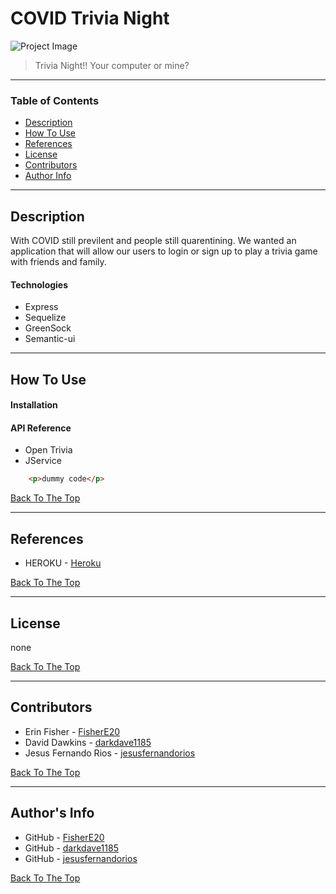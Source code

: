 # COVID Trivia Night

![Project Image](project-image-url)

>Trivia Night!! Your computer or mine?

---

### Table of Contents

* [Description](#description)
* [How To Use](#how-to-use)
* [References](#references)
* [License](#license)
* [Contributors](#contributors)
* [Author Info](#author-info)

---

## Description
With COVID still previlent and people still quarentining. We wanted an application that will allow our users to login or sign up to play a trivia game with friends and family.
#### Technologies

- Express
- Sequelize
- GreenSock
- Semantic-ui

---

## How To Use

#### Installation



#### API Reference

- Open Trivia
- JService


```html
    <p>dummy code</p>
```
[Back To The Top](#project-name)

---

## References

- HEROKU - [Heroku](url)

[Back To The Top](#project-name)

---

## License

none

[Back To The Top](#project-name)

---

## Contributors
- Erin Fisher - [FisherE20](https://fishere20.github.io/Responsive-Portfolio/)
- David Dawkins - [darkdave1185](https://darkdave1185.github.io/portfolioTemplate/)
- Jesus Fernando Rios - [jesusfernandorios](https://jesusfernandorios.github.io/Myportfolio/index.html)

[Back To The Top](#project-name)

---

## Author's Info

- GitHub - [FisherE20](https://github.com/FisherE20)
- GitHub - [darkdave1185](https://github.com/darkdave1185)
- GitHub - [jesusfernandorios](https://github.com/jesusfernandorios)
 

[Back To The Top](#project-name)